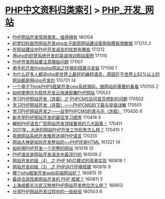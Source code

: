 [PHP中文资料归类索引](../README.md) > [PHP_开发_网站](PHP_开发_网站.md)
====
- [PHP网站开发常用类库，值得拥有](http://jkwz.applinzi.com/ittc/7054690742713189383.html#PHP%E7%BD%91%E7%AB%99%E5%BC%80%E5%8F%91%E5%B8%B8%E7%94%A8%E7%B1%BB%E5%BA%93%EF%BC%8C%E5%80%BC%E5%BE%97%E6%8B%A5%E6%9C%89) 180104  
- [织梦妇科医院网站开发php女子医院网站建设案例和模板带数据](http://jkwz.applinzi.com/ittc/7046583081761244176.html#%E7%BB%87%E6%A2%A6%E5%A6%87%E7%A7%91%E5%8C%BB%E9%99%A2%E7%BD%91%E7%AB%99%E5%BC%80%E5%8F%91php%E5%A5%B3%E5%AD%90%E5%8C%BB%E9%99%A2%E7%BD%91%E7%AB%99%E5%BB%BA%E8%AE%BE%E6%A1%88%E4%BE%8B%E5%92%8C%E6%A8%A1%E6%9D%BF%E5%B8%A6%E6%95%B0%E6%8D%AE) 171213 *2* 
- [在网站建设中PHP开发语言的优势有哪些](http://jkwz.applinzi.com/ittc/7046241222484558864.html#%E5%9C%A8%E7%BD%91%E7%AB%99%E5%BB%BA%E8%AE%BE%E4%B8%ADPHP%E5%BC%80%E5%8F%91%E8%AF%AD%E8%A8%80%E7%9A%84%E4%BC%98%E5%8A%BF%E6%9C%89%E5%93%AA%E4%BA%9B) 171212  
- [用php的织梦系统开发的英语培训网站案例](http://jkwz.applinzi.com/ittc/7036222137847776272.html#%E7%94%A8php%E7%9A%84%E7%BB%87%E6%A2%A6%E7%B3%BB%E7%BB%9F%E5%BC%80%E5%8F%91%E7%9A%84%E8%8B%B1%E8%AF%AD%E5%9F%B9%E8%AE%AD%E7%BD%91%E7%AB%99%E6%A1%88%E4%BE%8B) 171115  
- [PHP开发网站要注意哪些问题](http://jkwz.applinzi.com/ittc/7033139131679507473.html#PHP%E5%BC%80%E5%8F%91%E7%BD%91%E7%AB%99%E8%A6%81%E6%B3%A8%E6%84%8F%E5%93%AA%E4%BA%9B%E9%97%AE%E9%A2%98) 171107  
- [用手机开发thinkphp网站之环境的搭建与安装](http://jkwz.applinzi.com/ittc/7032970552552195089.html#%E7%94%A8%E6%89%8B%E6%9C%BA%E5%BC%80%E5%8F%91thinkphp%E7%BD%91%E7%AB%99%E4%B9%8B%E7%8E%AF%E5%A2%83%E7%9A%84%E6%90%AD%E5%BB%BA%E4%B8%8E%E5%AE%89%E8%A3%85) 171106 *1* 
- [为什么好多人都说php是世界上最好的编程语言，原因在于世界上82%以上的网站都是用php开发的](http://jkwz.applinzi.com/ittc/6992758703626142736.html#%E4%B8%BA%E4%BB%80%E4%B9%88%E5%A5%BD%E5%A4%9A%E4%BA%BA%E9%83%BD%E8%AF%B4php%E6%98%AF%E4%B8%96%E7%95%8C%E4%B8%8A%E6%9C%80%E5%A5%BD%E7%9A%84%E7%BC%96%E7%A8%8B%E8%AF%AD%E8%A8%80%EF%BC%8C%E5%8E%9F%E5%9B%A0%E5%9C%A8%E4%BA%8E%E4%B8%96%E7%95%8C%E4%B8%8A82%25%E4%BB%A5%E4%B8%8A%E7%9A%84%E7%BD%91%E7%AB%99%E9%83%BD%E6%98%AF%E7%94%A8php%E5%BC%80%E5%8F%91%E7%9A%84) 170721 *14* 
- [一个基于ThinkPHP5框架开发cms系统源码，做网站的需要的看看](http://jkwz.applinzi.com/ittc/6986811767064626180.html#%E4%B8%80%E4%B8%AA%E5%9F%BA%E4%BA%8EThinkPHP5%E6%A1%86%E6%9E%B6%E5%BC%80%E5%8F%91cms%E7%B3%BB%E7%BB%9F%E6%BA%90%E7%A0%81%EF%BC%8C%E5%81%9A%E7%BD%91%E7%AB%99%E7%9A%84%E9%9C%80%E8%A6%81%E7%9A%84%E7%9C%8B%E7%9C%8B) 170705 *2* 
- [如何使用华为软件开发云快速部署PHP网站](http://jkwz.applinzi.com/ittc/6970421869319554052.html#%E5%A6%82%E4%BD%95%E4%BD%BF%E7%94%A8%E5%8D%8E%E4%B8%BA%E8%BD%AF%E4%BB%B6%E5%BC%80%E5%8F%91%E4%BA%91%E5%BF%AB%E9%80%9F%E9%83%A8%E7%BD%B2PHP%E7%BD%91%E7%AB%99) 170522  
- [学习PHP网站开发（连载）之 PHPCMS访问首页想到的问题](http://jkwz.applinzi.com/ittc/6963127189242381316.html#%E5%AD%A6%E4%B9%A0PHP%E7%BD%91%E7%AB%99%E5%BC%80%E5%8F%91%EF%BC%88%E8%BF%9E%E8%BD%BD%EF%BC%89%E4%B9%8B+PHPCMS%E8%AE%BF%E9%97%AE%E9%A6%96%E9%A1%B5%E6%83%B3%E5%88%B0%E7%9A%84%E9%97%AE%E9%A2%98) 170502  
- [学习PHP网站开发（连载）——PHPCMS的下载与安装详解](http://jkwz.applinzi.com/ittc/6962728919819092997.html#%E5%AD%A6%E4%B9%A0PHP%E7%BD%91%E7%AB%99%E5%BC%80%E5%8F%91%EF%BC%88%E8%BF%9E%E8%BD%BD%EF%BC%89%E2%80%94%E2%80%94PHPCMS%E7%9A%84%E4%B8%8B%E8%BD%BD%E4%B8%8E%E5%AE%89%E8%A3%85%E8%AF%A6%E8%A7%A3) 170501  
- [学习PHP网站开发之——自学PHPCMS的苦与乐（连载）](http://jkwz.applinzi.com/ittc/6962352308976354308.html#%E5%AD%A6%E4%B9%A0PHP%E7%BD%91%E7%AB%99%E5%BC%80%E5%8F%91%E4%B9%8B%E2%80%94%E2%80%94%E8%87%AA%E5%AD%A6PHPCMS%E7%9A%84%E8%8B%A6%E4%B8%8E%E4%B9%90%EF%BC%88%E8%BF%9E%E8%BD%BD%EF%BC%89) 170430 *6* 
- [新手学PHP网站开发的最佳学习顺序](http://jkwz.applinzi.com/ittc/6957194347077436420.html#%E6%96%B0%E6%89%8B%E5%AD%A6PHP%E7%BD%91%E7%AB%99%E5%BC%80%E5%8F%91%E7%9A%84%E6%9C%80%E4%BD%B3%E5%AD%A6%E4%B9%A0%E9%A1%BA%E5%BA%8F) 170416 *5* 
- [解析PHP语言广受网站开发领域重视的几大因素！](http://jkwz.applinzi.com/ittc/6955223665758176261.html#%E8%A7%A3%E6%9E%90PHP%E8%AF%AD%E8%A8%80%E5%B9%BF%E5%8F%97%E7%BD%91%E7%AB%99%E5%BC%80%E5%8F%91%E9%A2%86%E5%9F%9F%E9%87%8D%E8%A7%86%E7%9A%84%E5%87%A0%E5%A4%A7%E5%9B%A0%E7%B4%A0%EF%BC%81) 170411  
- [2017年，大连的网站PHP开发工作前景怎么样？](http://jkwz.applinzi.com/ittc/6954906448835380229.html#2017%E5%B9%B4%EF%BC%8C%E5%A4%A7%E8%BF%9E%E7%9A%84%E7%BD%91%E7%AB%99PHP%E5%BC%80%E5%8F%91%E5%B7%A5%E4%BD%9C%E5%89%8D%E6%99%AF%E6%80%8E%E4%B9%88%E6%A0%B7%EF%BC%9F) 170410 *1* 
- [电商网站系统开发推荐选择PHP语言](http://jkwz.applinzi.com/ittc/6944504873436578820.html#%E7%94%B5%E5%95%86%E7%BD%91%E7%AB%99%E7%B3%BB%E7%BB%9F%E5%BC%80%E5%8F%91%E6%8E%A8%E8%8D%90%E9%80%89%E6%8B%A9PHP%E8%AF%AD%E8%A8%80) 170313  
- [网站大神是如何开发整站的==PHP还是HTML](http://jkwz.applinzi.com/ittc/6914108449884734469.html#%E7%BD%91%E7%AB%99%E5%A4%A7%E7%A5%9E%E6%98%AF%E5%A6%82%E4%BD%95%E5%BC%80%E5%8F%91%E6%95%B4%E7%AB%99%E7%9A%84%3D%3DPHP%E8%BF%98%E6%98%AFHTML) 161221 *14* 
- [如何用PHP开发一个完整的网站](http://jkwz.applinzi.com/ittc/6890726723959653381.html#%E5%A6%82%E4%BD%95%E7%94%A8PHP%E5%BC%80%E5%8F%91%E4%B8%80%E4%B8%AA%E5%AE%8C%E6%95%B4%E7%9A%84%E7%BD%91%E7%AB%99) 161019 *12* 
- [PHP语言是网站开发语言中最流行的](http://jkwz.applinzi.com/ittc/6886904321236534277.html#PHP%E8%AF%AD%E8%A8%80%E6%98%AF%E7%BD%91%E7%AB%99%E5%BC%80%E5%8F%91%E8%AF%AD%E8%A8%80%E4%B8%AD%E6%9C%80%E6%B5%81%E8%A1%8C%E7%9A%84) 161009 *2* 
- [网站开发初级（4） 之 PHP MVC模式的简单实现](http://jkwz.applinzi.com/ittc/6867620347263845381.html#%E7%BD%91%E7%AB%99%E5%BC%80%E5%8F%91%E5%88%9D%E7%BA%A7%EF%BC%884%EF%BC%89+%E4%B9%8B+PHP+MVC%E6%A8%A1%E5%BC%8F%E7%9A%84%E7%AE%80%E5%8D%95%E5%AE%9E%E7%8E%B0) 160818 *1* 
- [网站开发初级（3） 之 PHP运行环境搭建](http://jkwz.applinzi.com/ittc/6867092194002994181.html#%E7%BD%91%E7%AB%99%E5%BC%80%E5%8F%91%E5%88%9D%E7%BA%A7%EF%BC%883%EF%BC%89+%E4%B9%8B+PHP%E8%BF%90%E8%A1%8C%E7%8E%AF%E5%A2%83%E6%90%AD%E5%BB%BA) 160816 *9* 
- [哪个php框架开发web前端网站好？](http://jkwz.applinzi.com/ittc/6866600535934895109.html#%E5%93%AA%E4%B8%AAphp%E6%A1%86%E6%9E%B6%E5%BC%80%E5%8F%91web%E5%89%8D%E7%AB%AF%E7%BD%91%E7%AB%99%E5%A5%BD%EF%BC%9F) 160815 *15* 
- [最适合高性能网站开发的 PHP 框架？](http://jkwz.applinzi.com/ittc/6865128597504918533.html#%E6%9C%80%E9%80%82%E5%90%88%E9%AB%98%E6%80%A7%E8%83%BD%E7%BD%91%E7%AB%99%E5%BC%80%E5%8F%91%E7%9A%84+PHP+%E6%A1%86%E6%9E%B6%EF%BC%9F) 160811 *5* 
- [上海成都长沙武汉旅烨PHP网站开发岗位怎么样？](http://jkwz.applinzi.com/ittc/6842904670607246340.html#%E4%B8%8A%E6%B5%B7%E6%88%90%E9%83%BD%E9%95%BF%E6%B2%99%E6%AD%A6%E6%B1%89%E6%97%85%E7%83%A8PHP%E7%BD%91%E7%AB%99%E5%BC%80%E5%8F%91%E5%B2%97%E4%BD%8D%E6%80%8E%E4%B9%88%E6%A0%B7%EF%BC%9F) 160612  
- [分享PHP网站开发过程中的一些经验](http://jkwz.applinzi.com/ittc/6827944755140756485.html#%E5%88%86%E4%BA%ABPHP%E7%BD%91%E7%AB%99%E5%BC%80%E5%8F%91%E8%BF%87%E7%A8%8B%E4%B8%AD%E7%9A%84%E4%B8%80%E4%BA%9B%E7%BB%8F%E9%AA%8C) 160503 *8* 
